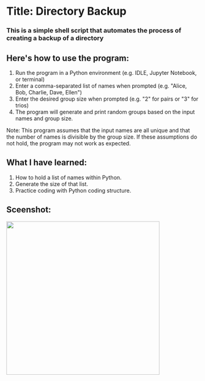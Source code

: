# Title: Directory Backup
### This is a simple shell script that automates the process of creating a backup of a directory
## Here's how to use the program:

1. Run the program in a Python environment (e.g. IDLE, Jupyter Notebook, or terminal)
2. Enter a comma-separated list of names when prompted (e.g. "Alice, Bob, Charlie, Dave, Ellen")
3. Enter the desired group size when prompted (e.g. "2" for pairs or "3" for trios)
4. The program will generate and print random groups based on the input names and group size.

Note: This program assumes that the input names are all unique and that the number of names is divisible by the group size. If these assumptions do not hold, the program may not work as expected.

## What I have learned: 
1. How to hold a list of names within Python.
2. Generate the size of that list.
3. Practice coding with Python coding structure.

## Sceenshot:
<img src= "" width="400">
